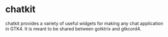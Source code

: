 # chatkit

chatkit provides a variety of useful widgets for making any chat application in
GTK4. It is meant to be shared between gotktrix and gtkcord4.
